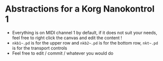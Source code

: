 # Abstractions for a Korg Nanokontrol 1

- Everything is on MIDI channel 1 by default, if it does not suit your needs, feel free to right click the canvas and edit the content !
- `nkb1~.pd` is for the upper row and `nkb2~.pd` is for the bottom row, `nkt~.pd` is for the transport controls
- Feel free to edit / commit / whatever you would do
